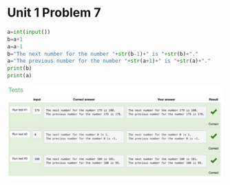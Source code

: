 # Unit 1 Problem 7
```.py
a=int(input())
b=a+1
a=a-1
b="The next number for the number "+str(b-1)+" is "+str(b)+"."
a="The previous number for the number "+str(a+1)+" is "+str(a)+"."
print(b)
print(a)
```
![Tests passed](https://github.com/AleksandarDzudzevic/Unit-1/blob/main/Unit1Problem7.png)
